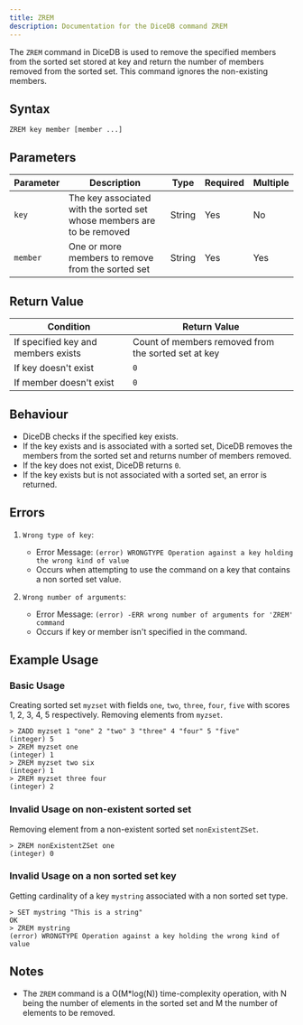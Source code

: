 ```yaml
---
title: ZREM
description: Documentation for the DiceDB command ZREM
---
```


The `ZREM` command in DiceDB is used to remove the specified members from the sorted set stored at key and return the number of members removed from the sorted set. This command ignores the non-existing members.

## Syntax

```
ZREM key member [member ...]
```

## Parameters

| Parameter | Description                                        | Type   | Required | Multiple |
|-----------|----------------------------------------------------|--------|----------|----------|
| `key`     | The key associated with the sorted set whose members are to be removed | String | Yes      | No       |
| `member`  | One or more members to remove from the sorted set              | String | Yes      | Yes      |


## Return Value

| Condition                                      | Return Value                                      |
|------------------------------------------------|---------------------------------------------------|
| If specified key and members exists            | Count of members removed from the sorted set at key               |
| If key doesn't exist                           | `0`                                               |
| If member doesn't exist                           | `0`                                               |

## Behaviour

- DiceDB checks if the specified key exists.
- If the key exists and is associated with a sorted set, DiceDB removes the members from the sorted set and returns number of members removed.
- If the key does not exist, DiceDB returns `0`.
- If the key exists but is not associated with a sorted set, an error is returned.

## Errors

1. `Wrong type of key`:

   - Error Message: `(error) WRONGTYPE Operation against a key holding the wrong kind of value`
   - Occurs when attempting to use the command on a key that contains a non sorted set value.

2. `Wrong number of arguments`:

   - Error Message: `(error) -ERR wrong number of arguments for 'ZREM' command`
   - Occurs if key or member isn't specified in the command.


## Example Usage

### Basic Usage
Creating sorted set `myzset` with fields `one`, `two`, `three`, `four`, `five` with scores 1, 2, 3, 4, 5 respectively. Removing elements from `myzset`.

```DiceDB
> ZADD myzset 1 "one" 2 "two" 3 "three" 4 "four" 5 "five"
(integer) 5
> ZREM myzset one
(integer) 1
> ZREM myzset two six
(integer) 1
> ZREM myzset three four
(integer) 2
```

### Invalid Usage on non-existent sorted set
Removing element from a non-existent sorted set `nonExistentZSet`.

```DiceDB
> ZREM nonExistentZSet one
(integer) 0
```

### Invalid Usage on a non sorted set key
Getting cardinality of a key `mystring` associated with a non sorted set type.

```DiceDB
> SET mystring "This is a string"
OK
> ZREM mystring
(error) WRONGTYPE Operation against a key holding the wrong kind of value
```

## Notes

- The `ZREM` command is a O(M*log(N)) time-complexity operation, with N being the number of elements in the sorted set and M the number of elements to be removed.
